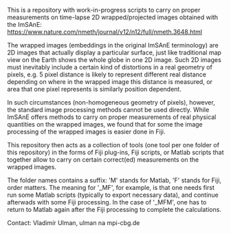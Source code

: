 This is a repository with work-in-progress scripts to carry on proper
measurements on time-lapse 2D wrapped/projected images obtained with
the ImSAnE: https://www.nature.com/nmeth/journal/v12/n12/full/nmeth.3648.html

The wrapped images (embeddings in the original ImSAnE terminology) are 2D
images that actually display a particular surface, just like traditional
map view on the Earth shows the whole globe in one 2D image. Such 2D
images must inevitably include a certain kind of distortions in a real
geometry of pixels, e.g. 5 pixel distance is likely to represent different
real distance depending on where in the wrapped image this distance is
measured, or area that one pixel represents is similarly position dependent.

In such circumstances (non-homogeneous geometry of pixels), however, the
standard image processing methods cannot be used directly. While ImSAnE
offers methods to carry on proper measurements of real physical quantities
on the wrapped images, we found that for some the image processing of the
wrapped images is easier done in Fiji. 

This repository then acts as a collection of tools (one tool per one
folder of this repository) in the forms of Fiji plug-ins, Fiji scripts, or
Matlab scripts that together allow to carry on certain correct(ed)
measurements on the wrapped images.

The folder names contains a suffix: 'M' stands for Matlab, 'F' stands for
Fiji, order matters. The meaning for '_MF', for example, is that one needs
first run some Matlab scripts (typically to export necessary data), and
continue afterwads with some Fiji processing. In the case of '_MFM', one
has to return to Matlab again after the Fiji processing to complete the
calculations.


Contact: Vladimír Ulman, ulman na mpi-cbg.de
